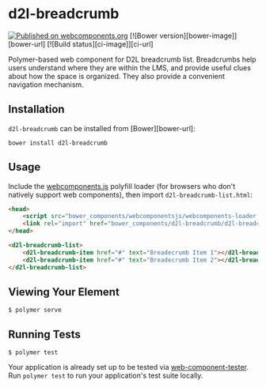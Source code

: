 # d2l-breadcrumb
[![Published on webcomponents.org](https://img.shields.io/badge/webcomponents.org-published-blue.svg)](https://www.webcomponents.org/element/BrightspaceUI/breadcrumb)
[![Bower version][bower-image]][bower-url]
[![Build status][ci-image]][ci-url]

Polymer-based web component for D2L breadcrumb list.
Breadcrumbs help users understand where they are within the LMS, and provide useful clues about how the space is organized. They also provide a convenient navigation mechanism.

## Installation

`d2l-breadcrumb` can be installed from [Bower][bower-url]:
```shell
bower install d2l-breadcrumb
```

## Usage

Include the [webcomponents.js](http://webcomponents.org/polyfills/) polyfill loader (for browsers who don't natively support web components), then import `d2l-breadcrumb-list.html`:

```html
<head>
	<script src="bower_components/webcomponentsjs/webcomponents-loader.js"></script>
	<link rel="import" href="bower_components/d2l-breadcrumb/d2l-breadcrumb-list.html">
</head>
```

<!---
```
<custom-element-demo>
  <template>
    <script src="../webcomponentsjs/webcomponents-loader.js"></script>
    <link rel="import" href="d2l-breadcrumb-list.html">
	<link rel="import" href="d2l-breadcrumb-item.html">
    <next-code-block></next-code-block>
  </template>
</custom-element-demo>
```
-->
```html
<d2l-breadcrumb-list>
	<d2l-breadcrumb-item href="#" text="Breadecrumb Item 1"></d2l-breadcrumb-item>
	<d2l-breadcrumb-item href="#" text="Breadecrumb Item 2"></d2l-breadcrumb-item>
</d2l-breadcrumb-list>
```

## Viewing Your Element

```
$ polymer serve
```

## Running Tests

```
$ polymer test
```

Your application is already set up to be tested via [web-component-tester](https://github.com/Polymer/web-component-tester). Run `polymer test` to run your application's test suite locally.
